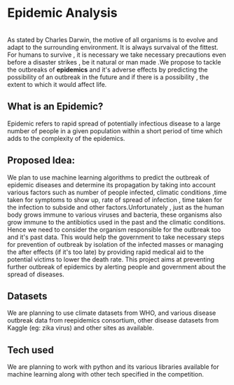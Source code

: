 # Epidemic Analysis
<br>
As stated by Charles Darwin, the motive of all organisms is to evolve and adapt to the surrounding environment. It is always survaival of the fittest. For humans to survive , it is necessary we take necessary precautions even before a disaster strikes , be it natural or man made .We propose to tackle the outbreaks of <b>epidemics</b> and it's adverse effects by predicting the possibility of an outbreak in the future and if there is a possibility , the extent to which it would affect life.

## What is an Epidemic?
Epidemic refers to rapid spread of potentially infectious disease to a large number of people in a given population within a 
short period of time which adds to the complexity of the epidemics.

## Proposed Idea:
We plan to use machine learning algorithms to predict the outbreak of epidemic diseases and determine its propagation by taking into account various factors such as number of people infected, climatic conditions ,time taken for symptoms to show up, rate of spread of infection , time taken for the infection to subside and other factors.Unfortunately , just as the human body grows immune to various viruses and bacteria, these organisms also grow immune to the antibiotics used in the past and the climatic conditions. Hence we need to consider the organism responsible for the outbreak too and it's past data. This would help the government to take necessary steps for prevention of outbreak by isolation of the infected masses or managing the after effects (if it's too late) by providing rapid medical aid to the potential victims to lower the death rate. This project aims at preventing further outbreak of epidemics by alerting people and government about the spread of diseases.

## Datasets
We are planning to use climate datasets from WHO, and various disease outbreak data from reepidemics consortium, other disease datasets from Kaggle (eg: zika virus) and other sites as available.

## Tech used
We are planning to work with python and its various libraries available for machine learning along with other tech specified in the competition.